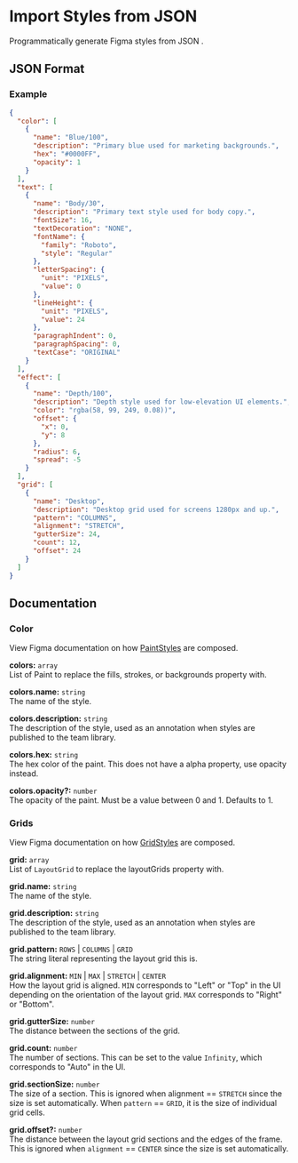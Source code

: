 # Import Styles from JSON

Programmatically generate Figma styles from JSON .

## JSON Format

### Example

```json
{
  "color": [
    {
      "name": "Blue/100",
      "description": "Primary blue used for marketing backgrounds.",
      "hex": "#0000FF",
      "opacity": 1
    }
  ],
  "text": [
    {
      "name": "Body/30",
      "description": "Primary text style used for body copy.",
      "fontSize": 16,
      "textDecoration": "NONE",
      "fontName": {
        "family": "Roboto",
        "style": "Regular"
      },
      "letterSpacing": {
        "unit": "PIXELS",
        "value": 0
      },
      "lineHeight": {
        "unit": "PIXELS",
        "value": 24
      },
      "paragraphIndent": 0,
      "paragraphSpacing": 0,
      "textCase": "ORIGINAL"
    }
  ],
  "effect": [
    {
      "name": "Depth/100",
      "description": "Depth style used for low-elevation UI elements.",
      "color": "rgba(58, 99, 249, 0.08))",
      "offset": {
        "x": 0,
        "y": 8
      },
      "radius": 6,
      "spread": -5
    }
  ],
  "grid": [
    {
      "name": "Desktop",
      "description": "Desktop grid used for screens 1280px and up.",
      "pattern": "COLUMNS",
      "alignment": "STRETCH",
      "gutterSize": 24,
      "count": 12,
      "offset": 24
    }
  ]
}
```

## Documentation

### Color

View Figma documentation on how [PaintStyles](https://www.figma.com/plugin-docs/api/PaintStyle/) are composed.

**colors:** `array`\
List of Paint to replace the fills, strokes, or backgrounds property with.

**colors.name:** `string`\
The name of the style.

**colors.description:** `string`\
The description of the style, used as an annotation when styles are published to the team library.

**colors.hex:** `string`\
The hex color of the paint. This does not have a alpha property, use opacity instead.

**colors.opacity?:** `number`\
The opacity of the paint. Must be a value between 0 and 1. Defaults to 1.

### Grids

View Figma documentation on how [GridStyles](https://www.figma.com/plugin-docs/api/GridStyle/) are composed.

**grid:** `array`\
List of `LayoutGrid` to replace the layoutGrids property with.

**grid.name:** `string`\
The name of the style.

**grid.description:** `string`\
The description of the style, used as an annotation when styles are published to the team library.

**grid.pattern:** `ROWS` | `COLUMNS` | `GRID`\
The string literal representing the layout grid this is.

**grid.alignment:** `MIN` | `MAX` | `STRETCH` | `CENTER`\
How the layout grid is aligned. `MIN` corresponds to "Left" or "Top" in the UI depending on the orientation of the layout grid. `MAX` corresponds to "Right" or "Bottom".

**grid.gutterSize:** `number`\
The distance between the sections of the grid.

**grid.count:** `number`\
The number of sections. This can be set to the value `Infinity`, which corresponds to "Auto" in the UI.

**grid.sectionSize:** `number`\
The size of a section. This is ignored when alignment == `STRETCH` since the size is set automatically. When `pattern` == `GRID`, it is the size of individual grid cells.

**grid.offset?:** `number`\
The distance between the layout grid sections and the edges of the frame. This is ignored when `alignment` == `CENTER` since the size is set automatically.
